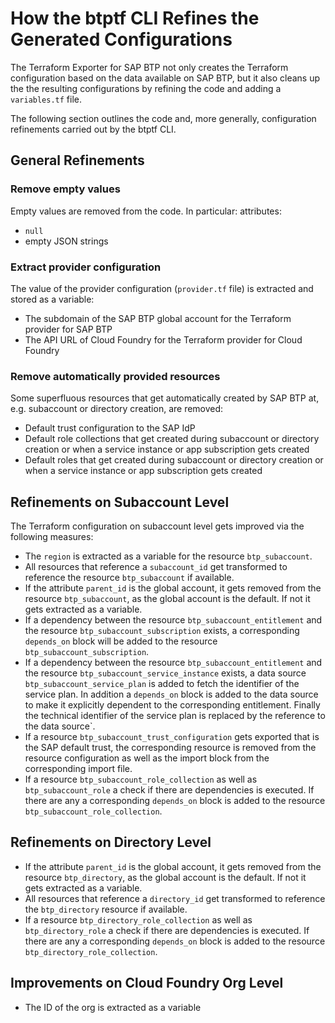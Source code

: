 # How the btptf CLI Refines the Generated Configurations

The Terraform Exporter for SAP BTP not only creates the Terraform configuration based on the data available on SAP BTP, but it also cleans up the the resulting configurations by refining the code and adding a `variables.tf` file.

The following section outlines the code and, more generally,  configuration refinements carried out by the btptf CLI.

## General Refinements

### Remove empty values

Empty values are removed from the code. In particular: attributes:

- `null`
- empty JSON strings

### Extract provider configuration

The value of the provider configuration (`provider.tf` file) is extracted and stored as a variable:

- The subdomain of the SAP BTP global account for the Terraform provider for SAP BTP
- The API URL of Cloud Foundry for the Terraform provider for Cloud Foundry

### Remove automatically provided resources

Some superfluous resources that get automatically created by SAP BTP at, e.g. subaccount or directory creation, are removed:

- Default trust configuration to the SAP IdP
- Default role collections that get created during subaccount or directory creation or when a service instance or app subscription gets created
- Default roles that get created during subaccount or directory creation or when a service instance or app subscription gets created

## Refinements on Subaccount Level

The Terraform configuration on subaccount level gets improved via the following measures:

- The `region` is extracted as a variable for the resource `btp_subaccount`.
- All resources that reference a `subaccount_id` get transformed to reference the resource `btp_subaccount` if available.
- If the attribute `parent_id` is the global account, it gets removed from the resource `btp_subaccount`, as the global account is the default. If not it gets extracted as a variable.
- If a dependency between the resource `btp_subaccount_entitlement` and the resource `btp_subaccount_subscription` exists, a corresponding `depends_on` block will be added to the resource `btp_subaccount_subscription`.
- If a dependency between the resource `btp_subaccount_entitlement` and the resource `btp_subaccount_service_instance` exists, a data source `btp_subaccount_service_plan` is added to fetch the identifier of the service plan. In addition a `depends_on` block is added to the data source to make it explicitly dependent to the corresponding entitlement. Finally the technical identifier of the service plan is replaced by the reference to the data source`.
- If a resource `btp_subaccount_trust_configuration` gets exported that is the SAP default trust, the corresponding resource is removed from the resource configuration as well as the import block from the corresponding import file.
- If a resource `btp_subaccount_role_collection` as well as `btp_subaccount_role` a check if there are dependencies is executed. If there are any a corresponding `depends_on` block is added to the resource `btp_subaccount_role_collection`.

## Refinements on Directory Level

- If the attribute `parent_id` is the global account, it gets removed from the resource `btp_directory`, as the global account is the default. If not it gets extracted as a variable.
- All resources that reference a `directory_id` get transformed to reference the `btp_directory` resource if available.
- If a resource `btp_directory_role_collection` as well as `btp_directory_role` a check if there are dependencies is executed. If there are any a corresponding `depends_on` block is added to the resource `btp_directory_role_collection`.

## Improvements on Cloud Foundry Org Level

- The ID of the org is extracted as a variable
